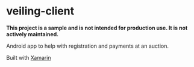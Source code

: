 # veiling-client

**This project is a sample and is not intended for production use. It is not actively maintained.**

Android app to help with registration and payments at an auction. 

Built with [Xamarin](https://www.xamarin.com/platform)
